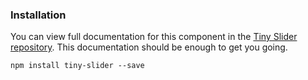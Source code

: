 <h3>Installation</h3>

<p>You can view full documentation for this component in the <a href="https://github.com/ganlanyuan/tiny-slider">Tiny Slider repository</a>. This documentation should be enough to get you going.</p>

<div class="u-spacing__bottom--medium">
<code>npm install tiny-slider --save</code>
</div>
